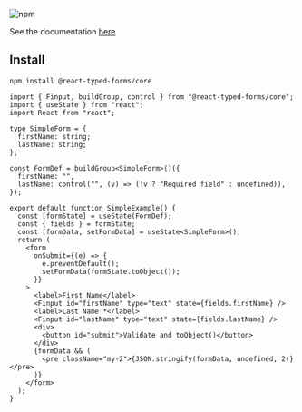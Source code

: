![npm](https://img.shields.io/npm/v/@react-typed-forms/core?style=plastic)

See the documentation [here](https://github.com/doolse/react-typed-forms#readme)

## Install

```npm
npm install @react-typed-forms/core
```

```tsx
import { Finput, buildGroup, control } from "@react-typed-forms/core";
import { useState } from "react";
import React from "react";

type SimpleForm = {
  firstName: string;
  lastName: string;
};

const FormDef = buildGroup<SimpleForm>()({
  firstName: "",
  lastName: control("", (v) => (!v ? "Required field" : undefined)),
});

export default function SimpleExample() {
  const [formState] = useState(FormDef);
  const { fields } = formState;
  const [formData, setFormData] = useState<SimpleForm>();
  return (
    <form
      onSubmit={(e) => {
        e.preventDefault();
        setFormData(formState.toObject());
      }}
    >
      <label>First Name</label>
      <Finput id="firstName" type="text" state={fields.firstName} />
      <label>Last Name *</label>
      <Finput id="lastName" type="text" state={fields.lastName} />
      <div>
        <button id="submit">Validate and toObject()</button>
      </div>
      {formData && (
        <pre className="my-2">{JSON.stringify(formData, undefined, 2)}</pre>
      )}
    </form>
  );
}
```
